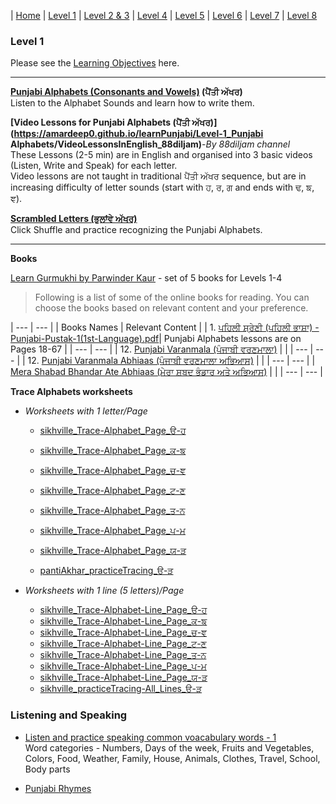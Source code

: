 | [Home](https://amardeep0.github.io/learnPunjabi/) | [Level 1](https://amardeep0.github.io/learnPunjabi/Level-1_Punjabi%20Alphabets/) | [Level 2 & 3](https://amardeep0.github.io/learnPunjabi/Level_2-3_Matra/) | [Level 4](https://amardeep0.github.io/learnPunjabi/Level-4_Intermediate/) | [Level 5](https://amardeep0.github.io/learnPunjabi/Level-5_intermediate/) | [Level 6](https://amardeep0.github.io/learnPunjabi/Level-6_Advanced/) | [Level 7](https://amardeep0.github.io/learnPunjabi/Level-7_Advanced/) | [Level 8](https://amardeep0.github.io/learnPunjabi/Level-8_WorldLanguageCompetencyTesting/)
 
### Level 1 

Please see the [Learning Objectives](https://amardeep0.github.io/learnPunjabi/Level-1_Punjabi%20Alphabets/Level_1_Goals) here.

---

**[Punjabi Alphabets (Consonants and Vowels)](http://www.discoversikhism.com/punjabi/punjabi_gurmukhi_alphabet.html) (ਪੈਂਤੀ ਅੱਖਰ)**  
Listen to the Alphabet Sounds and learn how to write them.

**[Video Lessons for Punjabi Alphabets (ਪੈਂਤੀ ਅੱਖਰ)](https://amardeep0.github.io/learnPunjabi/Level-1_Punjabi Alphabets/VideoLessonsInEnglish_88diljam)**-*By 88diljam channel*  
These Lessons (2-5 min) are in English and organised into 3 basic videos (Listen, Write and Speak) for each letter.  
Video lessons are not taught in traditional ਪੈਂਤੀ ਅੱਖਰ sequence, but are in increasing difficulty of letter sounds (start with ਹ, ਰ, ਗ and ends with ਢ, ਙ, ਞ).
  
**[Scrambled Letters (ਭੁਲਾਂਵੇ ਅੱਖਰ)](http://www.discoversikhism.com/punjabi/gurmukhi_letter_shuffle.html)**  
Click Shuffle and practice recognizing the Punjabi Alphabets.

---

**Books**

[Learn Gurmukhi by Parwinder Kaur](http://learngurmukhi.com/) - set of 5 books for Levels 1-4
   
> Following is a list of some of the online books for reading. You can choose the books based on relevant content and your preference. 

| --- | --- |
| Books Names | Relevant Content |
| 1. [ਪਹਿਲੀ ਸ਼੍ਰੇਣੀ (ਪਹਿਲੀ ਭਾਸ਼ਾ) - Punjabi-Pustak-1(1st-Language).pdf](http://files-cdn.pseb.ac.in/pseb_files/Punjabi-Pustak-1(1st-Language).pdf)| Punjabi Alphabets lessons are on Pages 18-67 |
| --- | --- |
| 12. [Punjabi Varanmala (ਪੰਜਾਬੀ ਵਰਣਮਾਲਾ)](http://shop.sikhville.org/index.php?route=product/category&path=67) |  | 
| --- | --- |
| 12. [Punjabi Varanmala Abhiaas (ਪੰਜਾਬੀ ਵਰਣਮਾਲਾ ਅਭਿਆਸ)](http://shop.sikhville.org/index.php?route=product/category&path=67) |  | 
| --- | --- |
| [Mera Shabad Bhandar Ate Abhiaas (ਮੇਰਾ ਸ਼ਬਦ ਭੰਡਾਰ ਅਤੇ ਅਭਿਆਸ)](http://shop.sikhville.org/index.php?route=product/category&path=67) |  | 
| --- | --- |

**Trace Alphabets worksheets** 

  - *Worksheets with 1 letter/Page*

    - [sikhville_Trace-Alphabet_Page_ੳ-ਹ](http://sikhville.org/pdf/Drawing-and-Tracing/35-khushkhat/1.pdf)
    - [sikhville_Trace-Alphabet_Page_ਕ-ਙ](http://sikhville.org/pdf/Drawing-and-Tracing/35-khushkhat/2.pdf)
    - [sikhville_Trace-Alphabet_Page_ਚ-ਞ](http://sikhville.org/pdf/Drawing-and-Tracing/35-khushkhat/3.pdf)
    - [sikhville_Trace-Alphabet_Page_ਟ-ਣ](http://sikhville.org/pdf/Drawing-and-Tracing/35-khushkhat/4.pdf)
    - [sikhville_Trace-Alphabet_Page_ਤ-ਨ](http://sikhville.org/pdf/Drawing-and-Tracing/35-khushkhat/5.pdf)
    - [sikhville_Trace-Alphabet_Page_ਪ-ਮ](http://sikhville.org/pdf/Drawing-and-Tracing/35-khushkhat/6.pdf)
    - [sikhville_Trace-Alphabet_Page_ਯ-ੜ](http://sikhville.org/pdf/Drawing-and-Tracing/35-khushkhat/7.pdf)

    - [pantiAkhar_practiceTracing_ੳ-ੜ](http://pantiakhar.com/images/worksheets/tracing.pdf)  
    
  - *Worksheets with 1 line (5 letters)/Page*

    - [sikhville_Trace-Alphabet-Line_Page_ੳ-ਹ](http://sikhville.org/pdf/Drawing-and-Tracing/Trace-alphabets/page-1/Trace-alphabets_page1.pdf)
    - [sikhville_Trace-Alphabet-Line_Page_ਕ-ਙ](http://sikhville.org/pdf/Drawing-and-Tracing/Trace-alphabets/page-2/Trace-alphabets_page2.pdf)
    - [sikhville_Trace-Alphabet-Line_Page_ਚ-ਞ](http://sikhville.org/pdf/Drawing-and-Tracing/Trace-alphabets/page-3/Trace-alphabets_page3.pdf)
    - [sikhville_Trace-Alphabet-Line_Page_ਟ-ਣ](http://sikhville.org/pdf/Drawing-and-Tracing/Trace-alphabets/page-4/Trace-alphabets_page4.pdf)
    - [sikhville_Trace-Alphabet-Line_Page_ਤ-ਨ](http://sikhville.org/pdf/Drawing-and-Tracing/Trace-alphabets/page-5/Trace-alphabets_page5.pdf)
    - [sikhville_Trace-Alphabet-Line_Page_ਪ-ਮ](http://sikhville.org/pdf/Drawing-and-Tracing/Trace-alphabets/page-6/Trace-alphabets_page6.pdf)
    - [sikhville_Trace-Alphabet-Line_Page_ਯ-ੜ](http://sikhville.org/pdf/Drawing-and-Tracing/Trace-alphabets/page-7/Trace-alphabets_page7.pdf)
    - [sikhville_practiceTracing-All_Lines_ੳ-ੜ](http://sikhville.org/pdf/Drawing-and-Tracing/Varanmala-Ahiyaas/Varanmala-Ahiyaas.pdf)


### Listening and Speaking

 - [Listen and practice speaking common voacabulary words - 1](http://www.discoversikhism.com/punjabi/punjabi_gurmukhi_vocabulary.html)  
          Word categories - Numbers, Days of the week, Fruits and Vegetables, Colors, Food, Weather, Family, House, Animals, Clothes, Travel, School, Body parts
          
  - [Punjabi Rhymes](http://www.learnpunjabi.org/rhymes_title.html)





  
